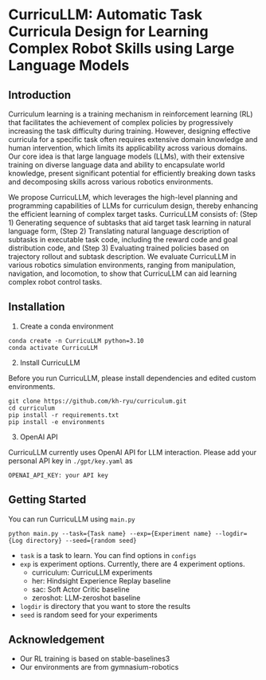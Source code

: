 # CurricuLLM: Automatic Task Curricula Design for Learning Complex Robot Skills using Large Language Models

## Introduction

Curriculum learning is a training mechanism in reinforcement learning (RL) that facilitates the achievement of complex policies by progressively increasing the task difficulty during training. However, designing effective curricula for a specific task often requires extensive domain knowledge and human intervention, which limits its applicability across various domains. Our core idea is that large language models (LLMs), with their extensive training on diverse language data and ability to encapsulate world knowledge, present significant potential for efficiently breaking down tasks and decomposing skills across various robotics environments.

We propose CurricuLLM, which leverages the high-level planning and programming capabilities of LLMs for curriculum design, thereby enhancing the efficient learning of complex target tasks. CurricuLLM consists of: (Step 1) Generating sequence of subtasks that aid target task learning in natural language form, (Step 2) Translating natural language description of subtasks in executable task code, including the reward code and goal distribution code, and (Step 3) Evaluating trained policies based on trajectory rollout and subtask description. We evaluate CurricuLLM in various robotics simulation environments, ranging from manipulation, navigation, and locomotion, to show that CurricuLLM can aid learning complex robot control tasks.

## Installation

1. Create a conda environment
```
conda create -n CurricuLLM python=3.10
conda activate CurricuLLM
```

2. Install CurricuLLM

Before you run CurricuLLM, please install dependencies and edited custom environments.  
```
git clone https://github.com/kh-ryu/curriculum.git
cd curriculum
pip install -r requirements.txt
pip install -e environments
```

3. OpenAI API

CurricuLLM currently uses OpenAI API for LLM interaction. Please add your personal API key in `./gpt/key.yaml` as
```
OPENAI_API_KEY: your API key
```

## Getting Started

You can run CurricuLLM using `main.py`
```
python main.py --task={Task name} --exp={Experiment name} --logdir={Log directory} --seed={random seed}
```

* `task` is a task to learn. You can find options in `configs`
* `exp` is experiment options. Currently, there are 4 experiment options.
    * curriculum: CurricuLLM experiments
    * her: Hindsight Experience Replay baseline
    * sac: Soft Actor Critic baseline
    * zeroshot: LLM-zeroshot baseline
* `logdir` is directory that you want to store the results
* `seed` is random seed for your experiments

## Acknowledgement
* Our RL training is based on stable-baselines3
* Our environments are from gymnasium-robotics
